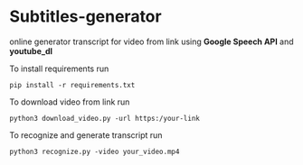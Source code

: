 # Subtitles-generator

online generator transcript for video from link using **Google Speech API** and **youtube_dl**

To install requirements run

```pip install -r requirements.txt```

To download video from link run

```python3 download_video.py -url https:/your-link```

To recognize and generate transcript run

```python3 recognize.py -video your_video.mp4```
